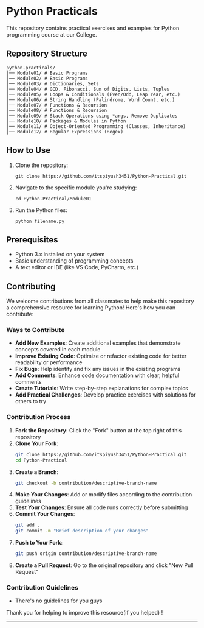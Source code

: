 # Python Practicals

This repository contains practical exercises and examples for Python programming course at our College. 
## Repository Structure

```
python-practicals/
│── Module01/ # Basic Programs
│── Module02/ # Basic Programs
│── Module03/ # Dictionaries, Sets
│── Module04/ # GCD, Fibonacci, Sum of Digits, Lists, Tuples
│── Module05/ # Loops & Conditionals (Even/Odd, Leap Year, etc.)
│── Module06/ # String Handling (Palindrome, Word Count, etc.)
│── Module07/ # Functions & Recursion
│── Module08/ # Functions & Recursion
│── Module09/ # Stack Operations using *args, Remove Duplicates
│── Module10/ # Packages & Modules in Python
│── Module11/ # Object-Oriented Programming (Classes, Inheritance)
│── Module12/ # Regular Expressions (Regex)
```



## How to Use

1. Clone the repository:
   ```
   git clone https://github.com/itspiyush3451/Python-Practical.git
   ```

2. Navigate to the specific module you're studying:
   ```
   cd Python-Practical/Module01
   ```

3. Run the Python files:
   ```
   python filename.py
   ```

## Prerequisites

- Python 3.x installed on your system
- Basic understanding of programming concepts
- A text editor or IDE (like VS Code, PyCharm, etc.)

## Contributing

We welcome contributions from all classmates to help make this repository a comprehensive resource for learning Python! Here's how you can contribute:

### Ways to Contribute

- **Add New Examples**: Create additional examples that demonstrate concepts covered in each module
- **Improve Existing Code**: Optimize or refactor existing code for better readability or performance
- **Fix Bugs**: Help identify and fix any issues in the existing programs
- **Add Comments**: Enhance code documentation with clear, helpful comments
- **Create Tutorials**: Write step-by-step explanations for complex topics
- **Add Practical Challenges**: Develop practice exercises with solutions for others to try

### Contribution Process

1. **Fork the Repository**: Click the "Fork" button at the top right of this repository
2. **Clone Your Fork**:
   ```bash
   git clone https://github.com/itspiyush3451/Python-Practical.git
   cd Python-Practical
   ```
3. **Create a Branch**:
   ```bash
   git checkout -b contribution/descriptive-branch-name
   ```
4. **Make Your Changes**: Add or modify files according to the contribution guidelines
5. **Test Your Changes**: Ensure all code runs correctly before submitting
6. **Commit Your Changes**:
   ```bash
   git add .
   git commit -m "Brief description of your changes"
   ```
7. **Push to Your Fork**:
   ```bash
   git push origin contribution/descriptive-branch-name
   ```
8. **Create a Pull Request**: Go to the original repository and click "New Pull Request"

### Contribution Guidelines

- There's no guidelines for you guys 


Thank you for helping to improve this resource(if you helped) !


---

